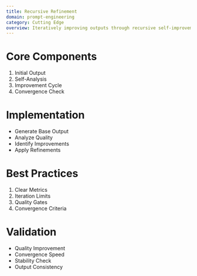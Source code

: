 ```yaml
---
title: Recursive Refinement
domain: prompt-engineering
category: Cutting Edge
overview: Iteratively improving outputs through recursive self-improvement and refinement cycles.
---
```


# Core Components
1. Initial Output
2. Self-Analysis
3. Improvement Cycle
4. Convergence Check

# Implementation
- Generate Base Output
- Analyze Quality
- Identify Improvements
- Apply Refinements

# Best Practices
1. Clear Metrics
2. Iteration Limits
3. Quality Gates
4. Convergence Criteria

# Validation
- Quality Improvement
- Convergence Speed
- Stability Check
- Output Consistency
